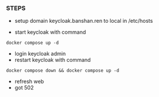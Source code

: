 ### STEPS
- setup domain keycloak.banshan.ren to local  in /etc/hosts

- start keycloak with command
```shell
docker compose up -d
```
- login keycloak admin
- restart keycloak with command
```shell
docker compose down && docker compose up -d
```
- refresh web
- got 502
